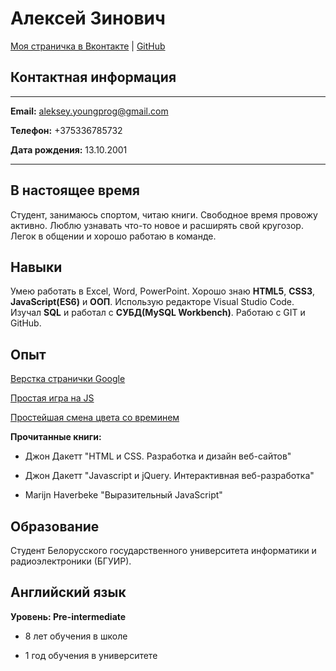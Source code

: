 # Алексей Зинович
[Моя страничка в Вконтакте](https://vk.com/id_l.zinovich) | [GitHub](https://github.com/Lansoyt)

## Контактная информация
-----------------------------------------------------------
**Email:** aleksey.youngprog@gmail.com

**Телефон:** +375336785732

**Дата рождения:** 13.10.2001

-----------------------------------------------------------

## В настоящее время
Студент, занимаюсь спортом, читаю книги. Свободное время провожу активно. Люблю узнавать что-то новое и расширять свой кругозор.
Легок в общении и хорошо работаю в команде.

## Навыки 
Умею работать в Excel, Word, PowerPoint. Хорошо знаю **HTML5**, **CSS3**, **JavaScript(ES6)** и **ООП**. Использую редакторе Visual Studio Code. 
Изучал **SQL** и работал с **СУБД(MySQL Workbench)**. Работаю с GIT и GitHub.

## Опыт
[Верстка странички Google](https://github.com/Lansoyt/g00gle)

[Простая игра на JS](https://github.com/Lansoyt/Simple-game-with-JS)

[Простейшая смена цвета со времинем](https://github.com/Lansoyt/Clock-and-Color)

**Прочитанные книги:**

- Джон Дакетт "HTML и CSS. Разработка и дизайн веб-сайтов"

- Джон Дакетт "Javascript и jQuery. Интерактивная веб-разработка"

- Marijn Haverbeke "Выразительный JavaScript"

## Образование
Студент Белорусского государственного университета информатики и радиоэлектроники (БГУИР). 

## Английский язык
**Уровень: Pre-intermediate**

- 8 лет обучения в школе

- 1 год обучения в университете
